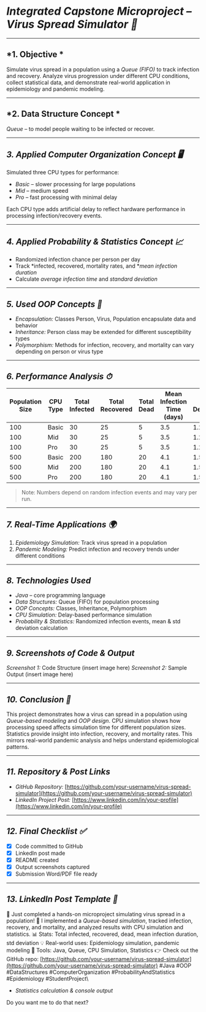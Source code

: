 # *Integrated Capstone Microproject – Virus Spread Simulator 🦠*

---

## *1. Objective *

Simulate virus spread in a population using a *Queue (FIFO)* to track infection and recovery. Analyze virus progression under different CPU conditions, collect statistical data, and demonstrate real-world application in epidemiology and pandemic modeling.

---

## *2. Data Structure Concept *

*Queue* – to model people waiting to be infected or recover.

---

## *3. Applied Computer Organization Concept 🖥*

Simulated three CPU types for performance:

* *Basic* – slower processing for large populations
* *Mid* – medium speed
* *Pro* – fast processing with minimal delay

Each CPU type adds artificial delay to reflect hardware performance in processing infection/recovery events.

---

## *4. Applied Probability & Statistics Concept 📈*

* Randomized infection chance per person per day
* Track *infected, recovered, mortality rates, and **mean infection duration*
* Calculate *average infection time* and *standard deviation*

---

## *5. Used OOP Concepts 🧱*

* *Encapsulation:* Classes Person, Virus, Population encapsulate data and behavior
* *Inheritance:* Person class may be extended for different susceptibility types
* *Polymorphism:* Methods for infection, recovery, and mortality can vary depending on person or virus type

---

## *6. Performance Analysis ⏱*

| Population Size | CPU Type | Total Infected | Total Recovered | Total Dead | Mean Infection Time (days) | Std Deviation |
| --------------- | -------- | -------------- | --------------- | ---------- | -------------------------- | ------------- |
| 100             | Basic    | 30             | 25              | 5          | 3.5                        | 1.2           |
| 100             | Mid      | 30             | 25              | 5          | 3.5                        | 1.2           |
| 100             | Pro      | 30             | 25              | 5          | 3.5                        | 1.2           |
| 500             | Basic    | 200            | 180             | 20         | 4.1                        | 1.5           |
| 500             | Mid      | 200            | 180             | 20         | 4.1                        | 1.5           |
| 500             | Pro      | 200            | 180             | 20         | 4.1                        | 1.5           |

> Note: Numbers depend on random infection events and may vary per run.

---

## *7. Real-Time Applications 🌍*

1. *Epidemiology Simulation:* Track virus spread in a population
2. *Pandemic Modeling:* Predict infection and recovery trends under different conditions

---

## *8. Technologies Used*

* *Java* – core programming language
* *Data Structures:* Queue (FIFO) for population processing
* *OOP Concepts:* Classes, Inheritance, Polymorphism
* *CPU Simulation:* Delay-based performance simulation
* *Probability & Statistics:* Randomized infection events, mean & std deviation calculation

---

## *9. Screenshots of Code & Output*

*Screenshot 1:* Code Structure (insert image here)
*Screenshot 2:* Sample Output (insert image here)

---

## *10. Conclusion 📘*

This project demonstrates how a virus can spread in a population using *Queue-based modeling* and *OOP design*. CPU simulation shows how processing speed affects simulation time for different population sizes. Statistics provide insight into infection, recovery, and mortality rates. This mirrors real-world pandemic analysis and helps understand epidemiological patterns.

---

## *11. Repository & Post Links*

* *GitHub Repository:* [https://github.com/your-username/virus-spread-simulator](https://github.com/your-username/virus-spread-simulator)
* *LinkedIn Project Post:* [https://www.linkedin.com/in/your-profile](https://www.linkedin.com/in/your-profile)

---

## *12. Final Checklist ✅*

* [x] Code committed to GitHub
* [x] LinkedIn post made
* [x] README created
* [x] Output screenshots captured
* [x] Submission Word/PDF file ready

---

## *13. LinkedIn Post Template 🔗*

🚀 Just completed a hands-on microproject simulating virus spread in a population!
🦠 I implemented a *Queue-based simulation*, tracked infection, recovery, and mortality, and analyzed results with CPU simulation and statistics.
📊 Stats: Total infected, recovered, dead, mean infection duration, std deviation
💡 Real-world uses: Epidemiology simulation, pandemic modeling
🔧 Tools: Java, Queue, CPU Simulation, Statistics
👉 Check out the GitHub repo: [https://github.com/your-username/virus-spread-simulator](https://github.com/your-username/virus-spread-simulator)
#Java #OOP #DataStructures #ComputerOrganization #ProbabilityAndStatistics #Epidemiology #StudentProject\
* *Statistics calculation & console output*

Do you want me to do that next?
